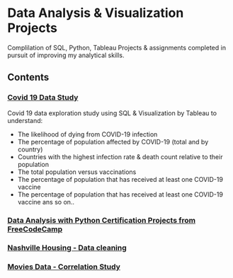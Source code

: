 # **Data Analysis & Visualization Projects**
Complilation of SQL, Python, Tableau Projects & assignments completed in pursuit of improving my analytical skills. 

## Contents
### [Covid 19 Data Study](https://github.com/tahakelan/Data_Analysis_Projects/blob/46203320698441a28390552bf43f6fdcc5c3634a/Covid19_Data_Study)
Covid 19 data exploration study using SQL & Visualization by Tableau to understand: 

- The likelihood of dying from COVID-19 infection
- The percentage of population affected by COVID-19 (total and by country)
- Countries with the highest infection rate & death count relative to their population
- The total population versus vaccinations
- The percentage of population that has received at least one COVID-19 vaccine
- The percentage of population that has received at least one COVID-19 vaccine ans so on..


### [Data Analysis with Python Certification Projects from FreeCodeCamp](https://github.com/tahakelan/Data_Analysis_Projects/blob/46203320698441a28390552bf43f6fdcc5c3634a/Data_Analysis_with_Python_FreeCodeCamp)

### [Nashville Housing - Data cleaning](https://github.com/tahakelan/Data_Analysis_Projects/blob/46203320698441a28390552bf43f6fdcc5c3634a/Data_cleaning_Nashville_Housing/Data%20Cleaning%20using%20SQL.sql) 

### [Movies Data - Correlation Study](https://github.com/tahakelan/Data_Analysis_Projects/blob/46203320698441a28390552bf43f6fdcc5c3634a/Movies_Correlation_Study/Movie-Correlation-Study.ipynb)

